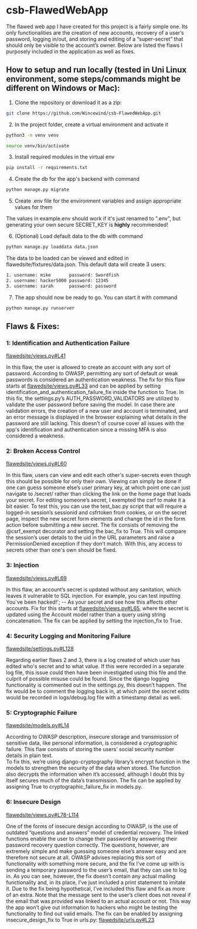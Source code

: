 # csb-FlawedWebApp
The flawed web app I have created for this project is a fairly simple one. Its only functionalities are the creation of new accounts, recovery of a user’s password, logging in/out, and storing and editing of a “super-secret” that should only be visible to the account’s owner. Below are listed the flaws I purposely included in the application as well as fixes. 


## How to setup and run locally (tested in Uni Linux environment, some steps/commands might be different on Windows or Mac):
1.  Clone the repository or download it as a zip:
```bash
git clone https://github.com/Wincewind/csb-FlawedWebApp.git
```

2.  In the project folder, create a virtual environment and activate it
```bash
python3 -m venv venv
```
```bash
source venv/bin/activate
```

3.  Install required modules in the virtual env
```bash
pip install -r requirements.txt
```

4.  Create the db for the app's backend with command
```bash
python manage.py migrate
```

5.  Create .env file for the environment variables and assign appropriate values for them

The values in example.env should work if it's just renamed to ".env", but generating your own secure SECRET_KEY is **highly** recommended!

6.  (Optional) Load default data to the db with command
```bash
python manage.py loaddata data.json
```
The data to be loaded can be viewed and edited in flawedsite/fixtures/data.json.
This default data will create 3 users:
```bash
1. username: mike       password: Swordfish
2. username: hacker5000 password: 12345
3. username: sarah      password: password
```

7.  The app should now be ready to go. You can start it with command
```bash
python manage.py runserver
```



## Flaws & Fixes:

### 1: Identification and Authentication Failure 
[flawedsite/views.py#L41](flawedsite/views.py#L41)

In this flaw, the user is allowed to create an account with any sort of password. According to OWASP, permitting any sort of default or weak passwords is considered an authentication weakness. 
The fix for this flaw starts at [flawedsite/views.py#L33](flawedsite/views.py#L33) and can be applied by setting identification_and_authentication_failure_fix inside the function to True. In this fix, the settings.py’s AUTH_PASSWORD_VALIDATORS are utilized to validate the user password before saving the model. In case there are validation errors, the creation of a new user and account is terminated, and an error message is displayed in the browser explaining what details in the password are still lacking. 
This doesn’t of course cover all issues with the app's identification and authentication since a missing MFA is also considered a weakness. 
 
### 2: Broken Access Control 
[flawedsite/views.py#L60](flawedsite/views.py#L60)

In this flaw, users can view and edit each other's super-secrets even though this should be possible for only their own. Viewing can simply be done if one can guess someone else’s user primary key, at which point one can just navigate to /secret/<uid> rather than clicking the link on the home page that loads your secret. For editing someone’s secret, I exempted the csrf to make it a bit easier. To test this, you can use the test_bac.py script that will require a logged-in session’s sessionid and csfrtoken from cookies, or on the secret page, inspect the new secret form elements and change the id in the form action before submitting a new secret. 
The fix consists of removing the @csrf_exempt decorator and setting the bac_fix to True. This will compare the session’s user details to the uid in the URL parameters and raise a PermissionDenied exception if they don’t match. With this, any access to secrets other than one's own should be fixed. 
 
### 3: Injection 
[flawedsite/views.py#L69](flawedsite/views.py#L69)

In this flaw, an account’s secret is updated without any sanitation, which leaves it vulnerable to SQL injection. For example, you can test inputting 
You´ve been hacked!'; --
As your secret and see how this affects other accounts. 
Fix for this starts at [flawedsite/views.py#L65](flawedsite/views.py#L65), where the secret is updated using the Account model rather than a query using string concatenation. The fix can be applied by setting the injection_fix to True. 
 
### 4: Security Logging and Monitoring Failure 
[flawedsite/settings.py#L128](flawedsite/settings.py#L128) 

Regarding earlier flaws 2 and 3, there is a log created of which user has edited who's secret and to what value. If this were recorded in a separate log file, this issue could then have been investigated using this file and the culprit of possible misuse could be found. Since the django logging functionality is commented out in the settings.py, this doesn’t happen. 
The fix would be to comment the logging back in, at which point the secret edits would be recorded in logs/debug.log file with a timestamp detail as well. 
 
### 5: Cryptographic Failure 
[flawedsite/models.py#L14](flawedsite/models.py#L14)

According to OWASP description, insecure storage and transmission of sensitive data, like personal information, is considered a cryptographic failure. This flaw consists of storing the users’ social security number details in plain text.  
To fix this, we’re using django-cryptography library’s encrypt function in the models to strengthen the security of the data when stored. The function also decrypts the information when it’s accessed, although I doubt this by itself secures much of the data’s transmission. The fix can be applied by assigning True to cryptographic_failure_fix in models.py. 
 
### 6: Insecure Design 
[flawedsite/views.py#L78-L114](flawedsite/views.py#L78-L114)

One of the forms of insecure design according to OWASP, is the use of outdated “questions and answers” model of credential recovery. The linked functions enable the user to change their password by answering their password recovery question correctly. The questions, however, are extremely simple and make guessing someone else’s answer easy and are therefore not secure at all. 
OWASP advises replacing this sort of functionality with something more secure, and the fix I’ve come up with is sending a temporary password to the user’s email, that they can use to log in. As you can see, however, the fix doesn’t contain any actual mailing functionality and, in its place, I’ve just included a print statement to imitate it. Due to the fix being hypothetical, I’ve included this flaw and fix as more of an extra. Note that the message sent to the user’s client does not reveal if the email that was provided was linked to an actual account or not. This way the app won’t give out information to hackers who might be testing the functionality to find out valid emails. 
The fix can be enabled by assigning insecure_design_fix to True in urls.py: [flawedsite/urls.py#L23](flawedsite/urls.py#L23)
